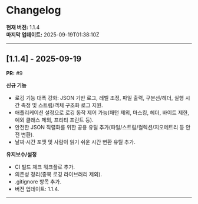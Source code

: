 # Changelog

**현재 버전:** 1.1.4  
**마지막 업데이트:** 2025-09-19T01:38:10Z  

---

## [1.1.4] - 2025-09-19

**PR:** #9  

**신규 기능**
- 로깅 기능 대폭 강화: JSON 기반 로그, 레벨 조정, 파일 출력, 구분선/헤더, 실행 시간 측정 및 스트림/객체 구조화 로그 지원.
- 애플리케이션 설정으로 로깅 동작 제어 가능(패턴 제외, 마스킹, 헤더, 바이트 제한, 예외 클래스 제외, 프리티 프린트 등).
- 안전한 JSON 직렬화를 위한 공용 유틸 추가(파일/스트림/컬렉션/지오메트리 등 안전 변환).
- 날짜·시간 포맷 및 사람이 읽기 쉬운 시간 변환 유틸 추가.

**유지보수/설정**
- CI 빌드 체크 워크플로 추가.
- 의존성 정리(중복 로깅 라이브러리 제외).
- .gitignore 항목 추가.
- 버전 업데이트: 1.1.4.

---

